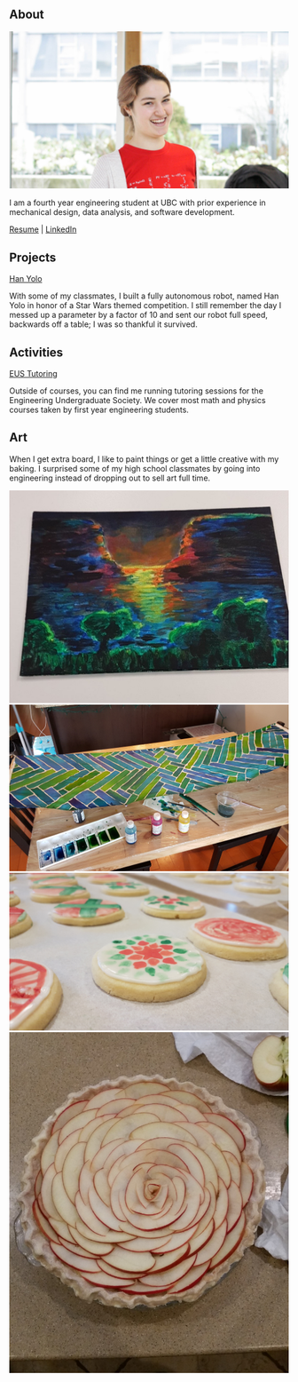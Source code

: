 ## About
![me](about.jpg)

I am a fourth year engineering student at UBC with prior experience in mechanical design, data analysis, and software development.

[Resume](https://masottile.github.io/resume.pdf) | [LinkedIn](https://www.linkedin.com/in/masottile/)

## Projects
[Han Yolo](https://hanyolo-shootsfirst.github.io/)

With some of my classmates, I built a fully autonomous robot, named Han Yolo in honor of a Star Wars themed competition. I still remember the day I messed up a parameter by a factor of 10 and sent our robot full speed, backwards off a table; I was so thankful it survived.

## Activities
[EUS Tutoring](https://ubcengineers.ca/tutoring)

Outside of courses, you can find me running tutoring sessions for the Engineering Undergraduate Society. We cover most math and physics courses taken by first year engineering students.

## Art
When I get extra board, I like to paint things or get a little creative with my baking. I surprised some of my high school classmates by going into engineering instead of dropping out to sell art full time.

![](pni_paint.jpg)
![](green_scarf.jpg)
![](cookies.jpg)
![](pie.jpg)
